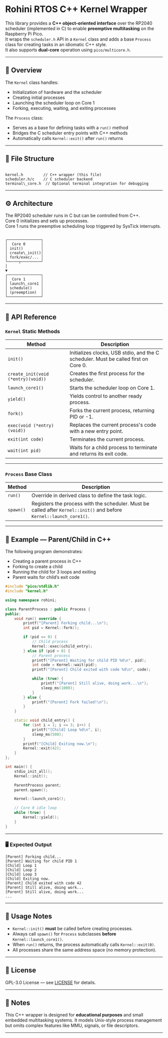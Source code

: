 # Rohini RTOS C++ Kernel Wrapper

This library provides a **C++ object-oriented interface** over the RP2040 scheduler (implemented in C) to enable **preemptive multitasking** on the Raspberry Pi Pico.  
It wraps the `scheduler.h` API in a `Kernel` class and adds a base `Process` class for creating tasks in an idiomatic C++ style.  
It also supports **dual-core** operation using `pico/multicore.h`.

---

## 📜 Overview

The `Kernel` class handles:
- Initialization of hardware and the scheduler
- Creating initial processes
- Launching the scheduler loop on Core 1
- Forking, executing, waiting, and exiting processes

The `Process` class:
- Serves as a base for defining tasks with a `run()` method
- Bridges the C scheduler entry points with C++ methods
- Automatically calls `Kernel::exit()` after `run()` returns

---

## 📂 File Structure

```

kernel.h         // C++ wrapper (this file)
scheduler.h/c    // C scheduler backend
terminal\_core.h  // Optional terminal integration for debugging

```

---

## ⚙️ Architecture

The RP2040 scheduler runs in C but can be controlled from C++.  
Core 0 initializes and sets up processes.  
Core 1 runs the preemptive scheduling loop triggered by SysTick interrupts.

```

┌───────────────┐
│  Core 0       │
│ init()        │
│ create\_init()│
│ fork/exec/... │
└─────┬─────────┘
│
▼
┌───────────────┐
│  Core 1       │
│ launch\_core1 │
│ schedule()    │
│ (preemption)  │
└───────────────┘

````

---

## 📜 API Reference

### `Kernel` Static Methods
| Method | Description |
|--------|-------------|
| `init()` | Initializes clocks, USB stdio, and the C scheduler. Must be called first on Core 0. |
| `create_init(void (*entry)(void))` | Creates the first process for the scheduler. |
| `launch_core1()` | Starts the scheduler loop on Core 1. |
| `yield()` | Yields control to another ready process. |
| `fork()` | Forks the current process, returning PID or -1. |
| `exec(void (*entry)(void))` | Replaces the current process's code with a new entry point. |
| `exit(int code)` | Terminates the current process. |
| `wait(int pid)` | Waits for a child process to terminate and returns its exit code. |

---

### `Process` Base Class
| Method | Description |
|--------|-------------|
| `run()` | Override in derived class to define the task logic. |
| `spawn()` | Registers the process with the scheduler. Must be called after `Kernel::init()` and before `Kernel::launch_core1()`. |

---

## 🚀 Example — Parent/Child in C++

The following program demonstrates:
- Creating a parent process in C++
- Forking to create a child
- Running the child for 3 loops and exiting
- Parent waits for child’s exit code

```cpp
#include "pico/stdlib.h"
#include "kernel.h"

using namespace rohini;

class ParentProcess : public Process {
public:
    void run() override {
        printf("[Parent] Forking child...\n");
        int pid = Kernel::fork();

        if (pid == 0) {
            // Child process
            Kernel::exec(&child_entry);
        } else if (pid > 0) {
            // Parent process
            printf("[Parent] Waiting for child PID %d\n", pid);
            int code = Kernel::wait(pid);
            printf("[Parent] Child exited with code %d\n", code);

            while (true) {
                printf("[Parent] Still alive, doing work...\n");
                sleep_ms(1000);
            }
        } else {
            printf("[Parent] Fork failed!\n");
        }
    }

    static void child_entry() {
        for (int i = 1; i <= 3; i++) {
            printf("[Child] Loop %d\n", i);
            sleep_ms(500);
        }
        printf("[Child] Exiting now.\n");
        Kernel::exit(42);
    }
};

int main() {
    stdio_init_all();
    Kernel::init();

    ParentProcess parent;
    parent.spawn();

    Kernel::launch_core1();

    // Core 0 idle loop
    while (true) {
        Kernel::yield();
    }
}
````

---

### 🖥 Expected Output

```
[Parent] Forking child...
[Parent] Waiting for child PID 1
[Child] Loop 1
[Child] Loop 2
[Child] Loop 3
[Child] Exiting now.
[Parent] Child exited with code 42
[Parent] Still alive, doing work...
[Parent] Still alive, doing work...
...
```

---

## 🔧 Usage Notes

* `Kernel::init()` **must** be called before creating processes.
* Always call `spawn()` for `Process` subclasses **before** `Kernel::launch_core1()`.
* When `run()` returns, the process automatically calls `Kernel::exit(0)`.
* All processes share the same address space (no memory protection).

---

## 📜 License

GPL-3.0 License — see [LICENSE](../../LICENCE) for details.

---

## 🧠 Notes

This C++ wrapper is designed for **educational purposes** and small embedded multitasking systems.
It models Unix-style process management but omits complex features like MMU, signals, or file descriptors.

---

